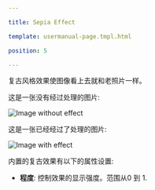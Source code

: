 ---
title: Sepia Effect
template: usermanual-page.tmpl.html
position: 5
---

复古风格效果使图像看上去就和老照片一样。

这是一张没有经过处理的图片:

<img alt="Image without effect" src="/images/platform/posteffects/without_effects.png"></img>

这是一张已经经过了处理的图片:

<img alt="Image with effect" src="/images/platform/posteffects/with_sepia.png"></img>

内置的复古效果有以下的属性设置:

* **程度**: 控制效果的显示强度。范围从0 到 1.


